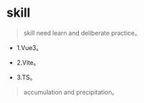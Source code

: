 # skill

>skill need learn and deliberate practice。

- 1.Vue3。

- 2.Vite。

- 3.TS。

>accumulation and precipitation。
